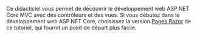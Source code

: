 Ce didacticiel vous permet de découvrir le développement web ASP.NET Core MVC avec des contrôleurs et des vues. Si vous débutez dans le développement web ASP.NET Core, choisissez la version [Pages Razor](xref:tutorials/razor-pages/razor-pages-start) de ce tutoriel, qui fournit un point de départ plus facile.
